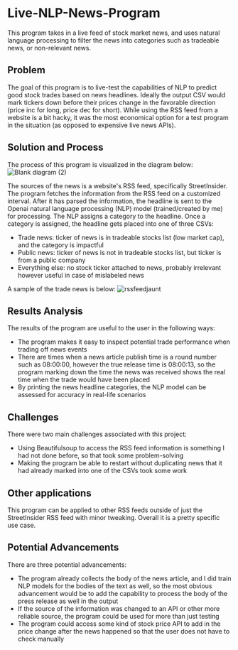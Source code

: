 # Live-NLP-News-Program
This program takes in a live feed of stock market news, and uses natural language processing to filter the news into categories such as tradeable news, or non-relevant news.

## Problem
The goal of this program is to live-test the capabilities of NLP to predict good stock trades based on news headlines. Ideally the output CSV would mark tickers down before their prices change in the favorable direction (price inc for long, price dec for short). While using the RSS feed from a website is a bit hacky, it was the most economical option for a test program in the situation (as opposed to expensive live news APIs).

## Solution and Process
The process of this program is visualized in the diagram below: 
![Blank diagram (2)](https://user-images.githubusercontent.com/118930217/204192404-feff15ae-936e-4eaa-bc64-317056e2634f.jpeg)

The sources of the news is a website's RSS feed, specifically StreetInsider. The program fetches the information from the RSS feed on a customized interval. After it has parsed the information, the headline is sent to the Openai natural language processing (NLP) model (trained/created by me) for processing. The NLP assigns a category to the headline. Once a category is assigned, the headline gets placed into one of three CSVs: 
- Trade news: ticker of news is in tradeable stocks list (low market cap), and the category is impactful
- Public news: ticker of news is not in tradeable stocks list, but ticker is from a public company
- Everything else: no stock ticker attached to news, probably irrelevant however useful in case of mislabeled news

A sample of the trade news is below:
![rssfeedjaunt](https://user-images.githubusercontent.com/118930217/204194035-0fa591db-1a05-4a03-bbec-8976f294d9e7.PNG)

## Results Analysis
The results of the program are useful to the user in the following ways:
- The program makes it easy to inspect potential trade performance when trading off news events
- There are times when a news article publish time is a round number such as 08:00:00, however the true release time is 08:00:13, so the program marking down the time the news was received shows the real time when the trade would have been placed
- By printing the news headline categories, the NLP model can be assessed for accuracy in real-life scenarios

## Challenges
There were two main challenges associated with this project:
- Using Beautifulsoup to access the RSS feed information is something I had not done before, so that took some problem-solving
- Making the program be able to restart without duplicating news that it had already marked into one of the CSVs took some work

## Other applications
This program can be applied to other RSS feeds outside of just the StreetInsider RSS feed with minor tweaking. Overall it is a pretty specific use case. 

## Potential Advancements
There are three potential advancements:
- The program already collects the body of the news article, and I did train NLP models for the bodies of the text as well, so the most obvious advancement would be to add the capability to process the body of the press release as well in the output
- If the source of the information was changed to an API or other more reliable source, the program could be used for more than just testing
- The program could access some kind of stock price API to add in the price change after the news happened so that the user does not have to check manually
